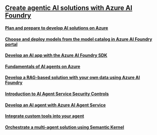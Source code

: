 ## [Create agentic AI solutions with Azure AI Foundry](https://learn.microsoft.com/en-us/collections/50wkaqtq50egz3)

#### [Plan and prepare to develop AI solutions on Azure](./AzureAISolutions.md)

#### [Choose and deploy models from the model catalog in Azure AI Foundry portal](./AIModels.md)

#### [Develop an AI app with the Azure AI Foundry SDK](./DevelopAIApps.md)

#### [Fundamentals of AI agents on Azure](https://learn.microsoft.com/en-us/training/modules/ai-agent-fundamentals/)

#### [Develop a RAG-based solution with your own data using Azure AI Foundry](https://learn.microsoft.com/en-us/training/modules/build-copilot-ai-studio/)

#### [Introduction to AI Agent Service Security Controls](https://learn.microsoft.com/en-us/training/modules/intro-ai-agent-service-security-controls/)

#### [Develop an AI agent with Azure AI Agent Service](https://learn.microsoft.com/en-us/training/modules/develop-ai-agent-azure/)

#### [Integrate custom tools into your agent](https://learn.microsoft.com/en-us/training/modules/build-agent-with-custom-tools/)

#### [Orchestrate a multi-agent solution using Semantic Kernel](https://learn.microsoft.com/en-us/training/modules/orchestrate-semantic-kernel-multi-agent-solution/)


